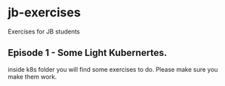 # jb-exercises
Exercises for JB students

## Episode 1 - Some Light Kubernertes.

inside k8s folder you will find some exercises to do. Please make sure you make them work.

